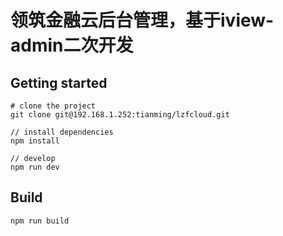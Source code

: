 <h1>
领筑金融云后台管理，基于iview-admin二次开发
</h1>


## Getting started
```bush
# clone the project
git clone git@192.168.1.252:tianming/lzfcloud.git

// install dependencies
npm install

// develop
npm run dev
```

## Build
```bush
npm run build
```
